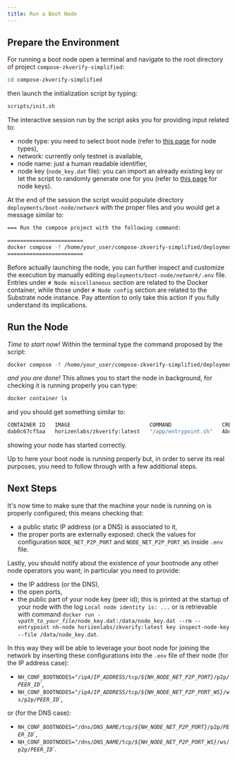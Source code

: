 ```yaml
---
title: Run a Boot Node
---
```


## Prepare the Environment

For running a boot node open a terminal and navigate to the root directory of project `compose-zkverify-simplified`:

```bash
cd compose-zkverify-simplified
```

then launch the initialization script by typing:

```bash
scripts/init.sh
```

The interactive session run by the script asks you for providing input related to:

- node type: you need to select boot node (refer to [this page](../01-chosing_the_node_type.md) for node types),
- network: currently only testnet is available,
- node name: just a human readable identifier,
- node key (`node_key.dat` file): you can import an already existing key or let the script to randomly generate one for you (refer to [this page](./01-preliminaries.md) for node keys).

At the end of the session the script would populate directory `deployments/boot-node/`*`network`* with the proper files and you would get a message similar to:

```bash
=== Run the compose project with the following command: 

========================
docker compose -f /home/your_user/compose-zkverify-simplified/deployments/boot-node/testnet/docker-compose.yml up -d
========================
```

Before actually launching the node, you can further inspect and customize the execution by manually editing `deployments/boot-node/`*`network`*`/.env` file. Entries under `# Node miscellaneous` section are related to the Docker container, while those under `# Node config` section are related to the Substrate node instance. Pay attention to only take this action if you fully understand its implications.

## Run the Node

*Time to start now!* Within the terminal type the command proposed by the script:

```bash
docker compose -f /home/your_user/compose-zkverify-simplified/deployments/boot-node/testnet/docker-compose.yml up -d
```

*and you are done!* This allows you to start the node in background, for checking it is running properly you can type:

```bash
docker container ls
```

and you should get something similar to:

```bash
CONTAINER ID   IMAGE                         COMMAND                CREATED              STATUS              NAMES
dab0c67cf5aa   horizenlabs/zkverify:latest   "/app/entrypoint.sh"   About a minute ago   Up About a minute   boot-node
```

showing your node has started correctly.

Up to here your boot node is running properly but, in order to serve its real purposes, you need to follow through with a few additional steps.

## Next Steps

It's now time to make sure that the machine your node is running on is properly configured; this means checking that:

- a public static IP address (or a DNS) is associated to it,
- the proper ports are externally exposed: check the values for configuration `NODE_NET_P2P_PORT` and `NODE_NET_P2P_PORT_WS` inside `.env` file.

Lastly, you should notify about the existence of your bootnode any other node operators you want; in particular you need to provide:

- the IP address (or the DNS),
- the open ports,
- the public part of your node key (peer id); this is printed at the startup of your node with the log `Local node identity is: ...` or is retrievable with command `docker run -v`*`path_to_your_file`*`/node_key.dat:/data/node_key.dat --rm --entrypoint nh-node horizenlabs/zkverify:latest key inspect-node-key --file /data/node_key.dat`.

In this way they will be able to leverage your boot node for joining the network by inserting these configurations into the `.env` file of their node (for the IP address case):

- `NH_CONF_BOOTNODES="/ip4/`*`IP_ADDRESS`*`/tcp/`*`${NH_NODE_NET_P2P_PORT}`*`/p2p/`*`PEER_ID`*`,
- `NH_CONF_BOOTNODES="/ip4/`*`IP_ADDRESS`*`/tcp/`*`${NH_NODE_NET_P2P_PORT_WS}`*`/ws/p2p/`*`PEER_ID`*`,

or (for the DNS case):

- `NH_CONF_BOOTNODES="/dns/`*`DNS_NAME`*`/tcp/`*`${NH_NODE_NET_P2P_PORT}`*`/p2p/`*`PEER_ID`*`,
- `NH_CONF_BOOTNODES="/dns/`*`DNS_NAME`*`/tcp/`*`${NH_NODE_NET_P2P_PORT_WS}`*`/ws/p2p/`*`PEER_ID`*`.
